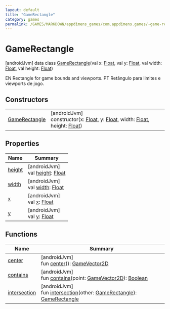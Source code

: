 ```yaml
---
layout: default
title: "GameRectangle"
category: games
permalink: /GAMES/MARKDOWN/appdimens_games/com.appdimens.games/-game-rectangle/index.html
---
```


# GameRectangle

[androidJvm]
data class [GameRectangle](index.md)(val x: [Float](https://kotlinlang.org/api/core/kotlin-stdlib/kotlin/-float/index.html), val y: [Float](https://kotlinlang.org/api/core/kotlin-stdlib/kotlin/-float/index.html), val width: [Float](https://kotlinlang.org/api/core/kotlin-stdlib/kotlin/-float/index.html), val height: [Float](https://kotlinlang.org/api/core/kotlin-stdlib/kotlin/-float/index.html))

EN Rectangle for game bounds and viewports. PT Retângulo para limites e viewports de jogo.

## Constructors

| | |
|---|---|
| [GameRectangle](-game-rectangle.md) | [androidJvm]<br>constructor(x: [Float](https://kotlinlang.org/api/core/kotlin-stdlib/kotlin/-float/index.html), y: [Float](https://kotlinlang.org/api/core/kotlin-stdlib/kotlin/-float/index.html), width: [Float](https://kotlinlang.org/api/core/kotlin-stdlib/kotlin/-float/index.html), height: [Float](https://kotlinlang.org/api/core/kotlin-stdlib/kotlin/-float/index.html)) |

## Properties

| Name | Summary |
|---|---|
| [height](height.md) | [androidJvm]<br>val [height](height.md): [Float](https://kotlinlang.org/api/core/kotlin-stdlib/kotlin/-float/index.html) |
| [width](width.md) | [androidJvm]<br>val [width](width.md): [Float](https://kotlinlang.org/api/core/kotlin-stdlib/kotlin/-float/index.html) |
| [x](x.md) | [androidJvm]<br>val [x](x.md): [Float](https://kotlinlang.org/api/core/kotlin-stdlib/kotlin/-float/index.html) |
| [y](y.md) | [androidJvm]<br>val [y](y.md): [Float](https://kotlinlang.org/api/core/kotlin-stdlib/kotlin/-float/index.html) |

## Functions

| Name | Summary |
|---|---|
| [center](center.md) | [androidJvm]<br>fun [center](center.md)(): [GameVector2D](../-game-vector2-d/index.md) |
| [contains](contains.md) | [androidJvm]<br>fun [contains](contains.md)(point: [GameVector2D](../-game-vector2-d/index.md)): [Boolean](https://kotlinlang.org/api/core/kotlin-stdlib/kotlin/-boolean/index.html) |
| [intersection](intersection.md) | [androidJvm]<br>fun [intersection](intersection.md)(other: [GameRectangle](index.md)): [GameRectangle](index.md) |